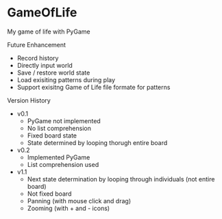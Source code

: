 # GameOfLife
My game of life with PyGame

Future Enhancement
 - Record history
 - Directly input world
 - Save / restore world state
 - Load exisiting patterns during play
 - Support exisitng Game of Life file formate for patterns

Version History
  * v0.1
     - PyGame not implemented
     - No list comprehension
     - Fixed board state
     - State determined by looping thorugh entire board
  * v0.2
     - Implemented PyGame
     - List comprehension used
  * v1.1
     - Next state determination by looping through individuals (not entire board)
     - Not fixed board
     - Panning (with mouse click and drag)
     - Zooming (with + and - icons)
     
     
